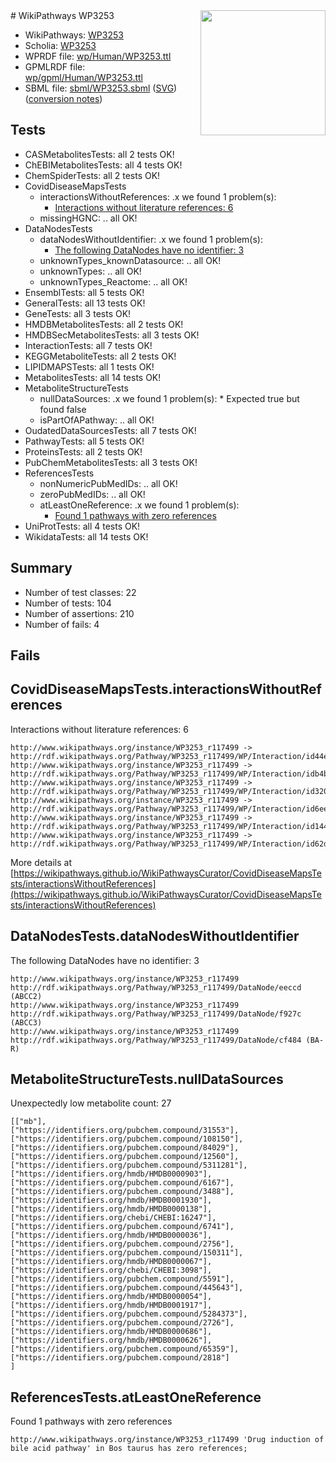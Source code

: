 <img style="float: right; width: 200px" src="../logo.png" />
# WikiPathways WP3253

* WikiPathways: [WP3253](https://identifiers.org/wikipathways:WP3253)
* Scholia: [WP3253](https://scholia.toolforge.org/wikipathways/WP3253)
* WPRDF file: [wp/Human/WP3253.ttl](../wp/Human/WP3253.ttl)
* GPMLRDF file: [wp/gpml/Human/WP3253.ttl](../wp/gpml/Human/WP3253.ttl)
* SBML file: [sbml/WP3253.sbml](../sbml/WP3253.sbml) ([SVG](../sbml/WP3253.svg)) ([conversion notes](../sbml/WP3253.txt))

## Tests
* CASMetabolitesTests: all 2 tests OK!
* ChEBIMetabolitesTests: all 4 tests OK!
* ChemSpiderTests: all 2 tests OK!
* CovidDiseaseMapsTests
    * interactionsWithoutReferences: .x we found 1 problem(s):
        * [Interactions without literature references: 6](#2e295934)
    * missingHGNC: .. all OK!
* DataNodesTests
    * dataNodesWithoutIdentifier: .x we found 1 problem(s):
        * [The following DataNodes have no identifier: 3](#d2d32fa2)
    * unknownTypes_knownDatasource: .. all OK!
    * unknownTypes: .. all OK!
    * unknownTypes_Reactome: .. all OK!
* EnsemblTests: all 5 tests OK!
* GeneralTests: all 13 tests OK!
* GeneTests: all 3 tests OK!
* HMDBMetabolitesTests: all 2 tests OK!
* HMDBSecMetabolitesTests: all 3 tests OK!
* InteractionTests: all 7 tests OK!
* KEGGMetaboliteTests: all 2 tests OK!
* LIPIDMAPSTests: all 1 tests OK!
* MetabolitesTests: all 14 tests OK!
* MetaboliteStructureTests
    * nullDataSources: .x we found 1 problem(s):
            * Expected true but found false
    * isPartOfAPathway: .. all OK!
* OudatedDataSourcesTests: all 7 tests OK!
* PathwayTests: all 5 tests OK!
* ProteinsTests: all 2 tests OK!
* PubChemMetabolitesTests: all 3 tests OK!
* ReferencesTests
    * nonNumericPubMedIDs: .. all OK!
    * zeroPubMedIDs: .. all OK!
    * atLeastOneReference: .x we found 1 problem(s):
        * [Found 1 pathways with zero references](#35eb778e)
* UniProtTests: all 4 tests OK!
* WikidataTests: all 14 tests OK!


## Summary

* Number of test classes: 22
* Number of tests: 104
* Number of assertions: 210
* Number of fails: 4

## Fails

<a name="2e295934" />

## CovidDiseaseMapsTests.interactionsWithoutReferences

Interactions without literature references: 6
```
http://www.wikipathways.org/instance/WP3253_r117499 -> http://rdf.wikipathways.org/Pathway/WP3253_r117499/WP/Interaction/id44e2ccf1
http://www.wikipathways.org/instance/WP3253_r117499 -> http://rdf.wikipathways.org/Pathway/WP3253_r117499/WP/Interaction/idb4b77da6
http://www.wikipathways.org/instance/WP3253_r117499 -> http://rdf.wikipathways.org/Pathway/WP3253_r117499/WP/Interaction/id320f97bf
http://www.wikipathways.org/instance/WP3253_r117499 -> http://rdf.wikipathways.org/Pathway/WP3253_r117499/WP/Interaction/id6eedf87d
http://www.wikipathways.org/instance/WP3253_r117499 -> http://rdf.wikipathways.org/Pathway/WP3253_r117499/WP/Interaction/id144884f4
http://www.wikipathways.org/instance/WP3253_r117499 -> http://rdf.wikipathways.org/Pathway/WP3253_r117499/WP/Interaction/id62d4d2bb
```

More details at [https://wikipathways.github.io/WikiPathwaysCurator/CovidDiseaseMapsTests/interactionsWithoutReferences](https://wikipathways.github.io/WikiPathwaysCurator/CovidDiseaseMapsTests/interactionsWithoutReferences)

<a name="d2d32fa2" />

## DataNodesTests.dataNodesWithoutIdentifier

The following DataNodes have no identifier: 3
```
http://www.wikipathways.org/instance/WP3253_r117499 http://rdf.wikipathways.org/Pathway/WP3253_r117499/DataNode/eeccd (ABCC2)
http://www.wikipathways.org/instance/WP3253_r117499 http://rdf.wikipathways.org/Pathway/WP3253_r117499/DataNode/f927c (ABCC3)
http://www.wikipathways.org/instance/WP3253_r117499 http://rdf.wikipathways.org/Pathway/WP3253_r117499/DataNode/cf484 (BA-R)
```

<a name="919041af" />

## MetaboliteStructureTests.nullDataSources

Unexpectedly low metabolite count: 27
```
[["mb"],
["https://identifiers.org/pubchem.compound/31553"],
["https://identifiers.org/pubchem.compound/108150"],
["https://identifiers.org/pubchem.compound/84029"],
["https://identifiers.org/pubchem.compound/12560"],
["https://identifiers.org/pubchem.compound/5311281"],
["https://identifiers.org/hmdb/HMDB0000903"],
["https://identifiers.org/pubchem.compound/6167"],
["https://identifiers.org/pubchem.compound/3488"],
["https://identifiers.org/hmdb/HMDB0001930"],
["https://identifiers.org/hmdb/HMDB0000138"],
["https://identifiers.org/chebi/CHEBI:16247"],
["https://identifiers.org/pubchem.compound/6741"],
["https://identifiers.org/hmdb/HMDB0000036"],
["https://identifiers.org/pubchem.compound/2756"],
["https://identifiers.org/pubchem.compound/150311"],
["https://identifiers.org/hmdb/HMDB0000067"],
["https://identifiers.org/chebi/CHEBI:3098"],
["https://identifiers.org/pubchem.compound/5591"],
["https://identifiers.org/pubchem.compound/445643"],
["https://identifiers.org/hmdb/HMDB0000054"],
["https://identifiers.org/hmdb/HMDB0001917"],
["https://identifiers.org/pubchem.compound/5284373"],
["https://identifiers.org/pubchem.compound/2726"],
["https://identifiers.org/hmdb/HMDB0000686"],
["https://identifiers.org/hmdb/HMDB0000626"],
["https://identifiers.org/pubchem.compound/65359"],
["https://identifiers.org/pubchem.compound/2818"]
]
```

<a name="35eb778e" />

## ReferencesTests.atLeastOneReference

Found 1 pathways with zero references
```
http://www.wikipathways.org/instance/WP3253_r117499 'Drug induction of bile acid pathway' in Bos taurus has zero references; 
```

